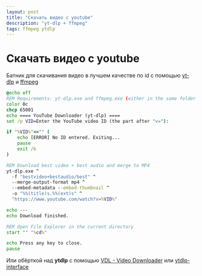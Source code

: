 ```yaml
---
layout: post
title: "Скачать видео с youtube"
description: "yt-dlp + ffmpeg"
tags: ffmpeg ytdlp
---
```


# Скачать видео с youtube

Батник для скачивания видео в лучшем качестве по id с помощью [yt-dlp](https://github.com/yt-dlp/yt-dlp) и [ffmpeg](https://www.gyan.dev/ffmpeg/builds/#release-builds)
```bat
@echo off
REM Requirements: yt-dlp.exe and ffmpeg.exe (either in the same folder or in your PATH)
color 0c
chcp 65001
echo ==== YouTube Downloader (yt-dlp) ====
set /p VID=Enter the YouTube video ID (the part after "v="): 

if "%VID%"=="" (
    echo [ERROR] No ID entered. Exiting...
    pause
    exit /b
)

REM Download best video + best audio and merge to MP4
yt-dlp.exe ^
  -f "bestvideo+bestaudio/best" ^
  --merge-output-format mp4 ^
  --embed-metadata --embed-thumbnail ^
  -o "%%(title)s.%%(ext)s" ^
  "https://www.youtube.com/watch?v=%VID%"

echo ---
echo Download finished.

REM Open File Explorer in the current directory
start "" "%cd%"

echo Press any key to close.
pause

```

Или обёрткой над **ytdlp** с помощью [VDL - Video Downloader](https://github.com/engatec/vdl) или [ytdlp-interface](https://github.com/ErrorFlynn/ytdlp-interface)
